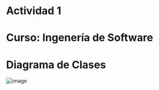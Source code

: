 # Actividad 1
# Curso: Ingenería de Software

# Diagrama de Clases
![image](https://github.com/PedroMO11/software_farmacia/assets/82919499/a6d9f234-a05d-4cd1-9af7-dada7d888da9)

